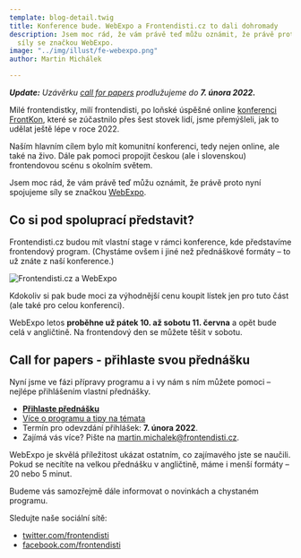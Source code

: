 ```yaml
---
template: blog-detail.twig
title: Konference bude. WebExpo a Frontendisti.cz to dali dohromady
description: Jsem moc rád, že vám právě teď můžu oznámit, že právě proto nyní spojujeme
  síly se značkou WebExpo.
image: "../img/illust/fe-webexpo.png"
author: Martin Michálek

---
```

**_Update:_** _Uzávěrku_ [_call for papers_](https://docs.google.com/forms/d/1fsThucs7TN_jrd0OaduMeVOr3ukAbFWnWaucUWjcgok/viewform) _prodlužujeme do **7. února 2022.**_

Milé frontendistky, milí frontendisti, po loňské úspěšné online [konferenci FrontKon](https://frontendisti.cz/blog/ohlednuti-za-frontkon-prvnim-rocnikem-konference-frontendisti.cz.html), které se zúčastnilo přes šest stovek lidí, jsme přemýšleli, jak to udělat ještě lépe v roce 2022.

Naším hlavním cílem bylo mít komunitní konferenci, tedy nejen online, ale také na živo. Dále pak pomoci propojit českou (ale i slovenskou) frontendovou scénu s okolním světem.

Jsem moc rád, že vám právě teď můžu oznámit, že právě proto nyní spojujeme síly se značkou [WebExpo](https://www.webexpo.net/).

## **Co si pod spoluprací představit?**

Frontendisti.cz budou mít vlastní stage v rámci konference, kde představíme frontendový program. (Chystáme ovšem i jiné než přednáškové formáty – to už znáte z naší konference.)

![Frontendisti.cz a WebExpo](../img/illust/fe-webexpo.png)

Kdokoliv si pak bude moci za výhodnější cenu koupit lístek jen pro tuto část (ale také pro celou konferenci).

WebExpo letos **proběhne už pátek 10. až sobotu 11. června** a opět bude celá v angličtině. Na frontendový den se můžete těšit v sobotu.

## **Call for papers - přihlaste svou přednášku**

Nyní jsme ve fázi přípravy programu a i vy nám s ním můžete pomoci – nejlépe přihlášením vlastní přednášky.

* [**Přihlaste přednášku**](https://docs.google.com/forms/d/1fsThucs7TN_jrd0OaduMeVOr3ukAbFWnWaucUWjcgok/viewform)
* [Více o programu a tipy na témata](https://docs.google.com/document/d/1dcKqJasjpV1AE8AmylKJPl-SwZj78KDy8CMql3DVu1o/edit#heading=h.746bamx60g7u)
* Termín pro odevzdání přihlášek: **7. února 2022**.
* Zajímá vás více? Pište na [martin.michalek@frontendisti.cz](mailto:martin.michalek@frontendisti.cz).

WebExpo je skvělá příležitost ukázat ostatním, co zajímavého jste se naučili. Pokud se necítíte na velkou přednášku v angličtině, máme i menší formáty – 20 nebo 5 minut.

Budeme vás samozřejmě dále informovat o novinkách a chystaném programu.

Sledujte naše sociální sítě:

* [twitter.com/frontendisti](https://twitter.com/frontendisti)
* [facebook.com/frontendisti](https://www.facebook.com/frontendisti)